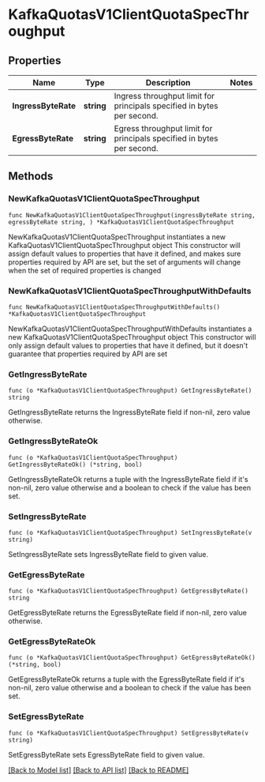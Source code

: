 # KafkaQuotasV1ClientQuotaSpecThroughput

## Properties

Name | Type | Description | Notes
------------ | ------------- | ------------- | -------------
**IngressByteRate** | **string** | Ingress throughput limit for principals specified in bytes per second. | 
**EgressByteRate** | **string** | Egress throughput limit for principals specified in bytes per second. | 

## Methods

### NewKafkaQuotasV1ClientQuotaSpecThroughput

`func NewKafkaQuotasV1ClientQuotaSpecThroughput(ingressByteRate string, egressByteRate string, ) *KafkaQuotasV1ClientQuotaSpecThroughput`

NewKafkaQuotasV1ClientQuotaSpecThroughput instantiates a new KafkaQuotasV1ClientQuotaSpecThroughput object
This constructor will assign default values to properties that have it defined,
and makes sure properties required by API are set, but the set of arguments
will change when the set of required properties is changed

### NewKafkaQuotasV1ClientQuotaSpecThroughputWithDefaults

`func NewKafkaQuotasV1ClientQuotaSpecThroughputWithDefaults() *KafkaQuotasV1ClientQuotaSpecThroughput`

NewKafkaQuotasV1ClientQuotaSpecThroughputWithDefaults instantiates a new KafkaQuotasV1ClientQuotaSpecThroughput object
This constructor will only assign default values to properties that have it defined,
but it doesn't guarantee that properties required by API are set

### GetIngressByteRate

`func (o *KafkaQuotasV1ClientQuotaSpecThroughput) GetIngressByteRate() string`

GetIngressByteRate returns the IngressByteRate field if non-nil, zero value otherwise.

### GetIngressByteRateOk

`func (o *KafkaQuotasV1ClientQuotaSpecThroughput) GetIngressByteRateOk() (*string, bool)`

GetIngressByteRateOk returns a tuple with the IngressByteRate field if it's non-nil, zero value otherwise
and a boolean to check if the value has been set.

### SetIngressByteRate

`func (o *KafkaQuotasV1ClientQuotaSpecThroughput) SetIngressByteRate(v string)`

SetIngressByteRate sets IngressByteRate field to given value.


### GetEgressByteRate

`func (o *KafkaQuotasV1ClientQuotaSpecThroughput) GetEgressByteRate() string`

GetEgressByteRate returns the EgressByteRate field if non-nil, zero value otherwise.

### GetEgressByteRateOk

`func (o *KafkaQuotasV1ClientQuotaSpecThroughput) GetEgressByteRateOk() (*string, bool)`

GetEgressByteRateOk returns a tuple with the EgressByteRate field if it's non-nil, zero value otherwise
and a boolean to check if the value has been set.

### SetEgressByteRate

`func (o *KafkaQuotasV1ClientQuotaSpecThroughput) SetEgressByteRate(v string)`

SetEgressByteRate sets EgressByteRate field to given value.



[[Back to Model list]](../README.md#documentation-for-models) [[Back to API list]](../README.md#documentation-for-api-endpoints) [[Back to README]](../README.md)


